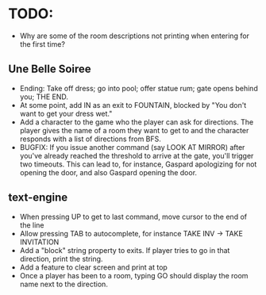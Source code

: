 # TODO:

* Why are some of the room descriptions not printing when entering for the first time?

## Une Belle Soiree
* Ending: Take off dress; go into pool; offer statue rum; gate opens behind you; THE END.
* At some point, add IN as an exit to FOUNTAIN, blocked by "You don't want to get your dress wet."
* Add a character to the game who the player can ask for directions. The player gives the name of a room they want to get to and the character responds with a list of directions from BFS.
* BUGFIX: If you issue another command (say LOOK AT MIRROR) after you've already reached the threshold to arrive at the gate, you'll trigger two timeouts. This can lead to, for instance, Gaspard apologizing for not opening the door, and also Gaspard opening the door.

## text-engine
* When pressing UP to get to last command, move cursor to the end of the line
* Allow pressing TAB to autocomplete, for instance TAKE INV -> TAKE INVITATION
* Add a "block" string property to exits. If player tries to go in that direction, print the string.
* Add a feature to clear screen and print at top
* Once a player has been to a room, typing GO should display the room name next to the direction.
